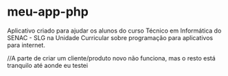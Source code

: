 # meu-app-php
Aplicativo criado para ajudar os alunos do curso Técnico em Informática do SENAC - SLG na Unidade Curricular sobre programação para aplicativos para internet.

//A parte de criar um cliente/produto novo não funciona, mas o resto está tranquilo até aonde eu testei
